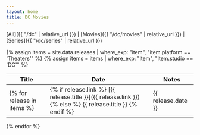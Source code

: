 ```yaml
---
layout: home
title: DC Movies
---
```


[All]({{ "/dc" | relative_url }}) \| [Movies]({{ "/dc/movies" | relative_url }}) \| [Series]({{ "/dc/series" | relative_url }})

{% assign items = site.data.releases | where_exp: "item", "item.platform == 'Theaters'" %}
{% assign items = items | where_exp: "item", "item.studio == 'DC'" %}

| Title | Date | Notes |
| ----- | ---- | ----- |
{% for release in items %}| {% if release.link %} [{{ release.title }}]({{ release.link }}) {% else %} {{ release.title }} {% endif %} | {{ release.date }} | {{ release.notes }} |
{% endfor %}
